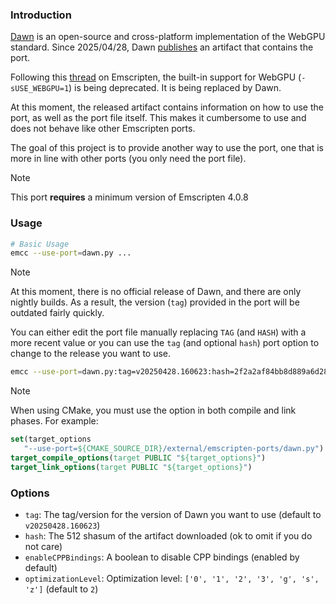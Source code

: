 ### Introduction

[Dawn](https://dawn.googlesource.com/dawn) is an open-source and cross-platform implementation of the WebGPU standard.
Since 2025/04/28, Dawn [publishes](https://github.com/google/dawn/releases/) an artifact that contains the port.

Following this [thread](https://github.com/emscripten-core/emscripten/issues/23432) on Emscripten, the built-in support
for WebGPU (`-sUSE_WEBGPU=1`) is being deprecated. It is being replaced by Dawn.

At this moment, the released artifact contains information on how to use the port, as well as the port file itself.
This makes it cumbersome to use and does not behave like other Emscripten ports.

The goal of this project is to provide another way to use the port, one that is more in line with other ports (you only 
need the port file).

> [!NOTE]
> This port **requires** a minimum version of Emscripten 4.0.8

### Usage

```sh
# Basic Usage
emcc --use-port=dawn.py ...
```

> [!NOTE]
> At this moment, there is no official release of Dawn, and there are only nightly builds.
> As a result, the version (`tag`) provided in the port will be outdated fairly quickly.
>
> You can either edit the port file manually replacing `TAG` (and `HASH`) with a more recent value or you
> can use the `tag` (and optional `hash`) port option to change to the release you want to use.
> 
> ```sh
> emcc --use-port=dawn.py:tag=v20250428.160623:hash=2f2a2af84bb8d889a6d28e93224f02df9e29a188efd6069a93fa5bf8dac7c44e4259cb17d8ca501016fc8fa94ae81a39c50746f308aeafc0fe5b1e27f77ab104
> ```


> [!NOTE]
> When using CMake, you must use the option in both compile and link phases.
> For example:
> ```cmake
> set(target_options
>    "--use-port=${CMAKE_SOURCE_DIR}/external/emscripten-ports/dawn.py")
> target_compile_options(target PUBLIC "${target_options}")
> target_link_options(target PUBLIC "${target_options}")
> ```

### Options

* `tag`: The tag/version for the version of Dawn you want to use (default to `v20250428.160623`)
* `hash`: The 512 shasum of the artifact downloaded (ok to omit if you do not care)
* `enableCPPBindings`: A boolean to disable CPP bindings (enabled by default)
* `optimizationLevel`: Optimization level: `['0', '1', '2', '3', 'g', 's', 'z']` (default to `2`)
